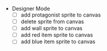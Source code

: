 * Designer Mode
    * [ ] add protagonist sprite to canvas
    * [ ] delete sprite from canvas
    * [ ] add wall sprite to canvas
    * [ ] add red item sprite to canvas
    * [ ] add blue item sprite to canvas
